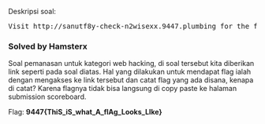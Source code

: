 Deskripsi soal:
<pre>
Visit http://sanutf8y-check-n2wisexx.9447.plumbing for the flag. 
</pre>
<h3>Solved by Hamsterx</h3>
Soal pemanasan untuk kategori web hacking, di soal tersebut kita diberikan link seperti pada soal diatas. 
Hal yang dilakukan untuk mendapat flag ialah dengan mengakses ke link tersebut dan catat flag yang ada disana, kenapa di catat? Karena flagnya tidak bisa langsung di copy paste ke halaman submission scoreboard.

Flag: <b>9447{ThiS_iS_what_A_flAg_Looks_LIke}</b>
